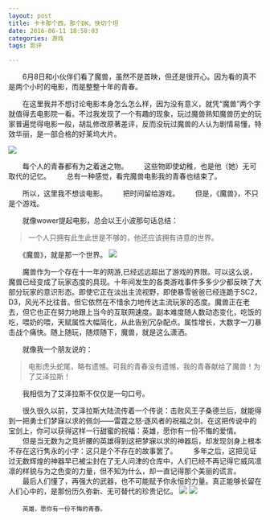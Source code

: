 ```yaml
---
layout: post
title: 卡卡那个西，那个DK，快切个坦
date: 2016-06-11 18:58:03
categories: 游戏
tags: 影评

---
```


　　6月8日和小伙伴们看了魔兽，虽然不是首映，但还是很开心。因为看的真不是两个小时的电影，而是整整十年的青春。

　　在这里我并不想讨论电影本身怎么怎么样，因为没有意义，就凭“魔兽”两个字就值得去电影院一看。不过我发现了一个有趣的现象，玩过魔兽熟知魔兽历史的玩家普遍觉得电影一般，胡乱修改原著差评，反而没玩过魔兽的人认为剧情易懂，特效华丽，是一部合格的好莱坞大片。
<!--more -->
![](http://shurriklab.qiniudn.com/i5ub145r03dqjd1wbj62wwsjug.png)

　　每个人的青春都有为之着迷之物。
　　这些物即使幼稚，也是他（她）无可取代的记忆。
　　总有一种感觉，看完魔兽电影我的青春也结束了。
  
　　所以，这里我不想谈电影。
　　把时间留给游戏。
　　但是，《魔兽》，不只是个游戏。

　　就像wower提起电影，总会以王小波那句话总结：
>一个人只拥有此生此世是不够的，他还应该拥有诗意的世界。

　　《魔兽》，就是那一个世界。
![](http://shurriklab.qiniudn.com/63edpz6a9rjp28i8nt2cgz2ofa.png)


　　魔兽作为一个存在十一年的网游,已经远远超出了游戏的界限。可以这么说，魔兽已经变成了玩家态度的具现。十年间发生的各类游戏事件多多少少都反映了大部分玩家的意识形态。即使它正在淡出主流视野，即使暴雪爸爸已经连跪于SC2，D3，风光不比往昔。但它依然在不惜余力地传达主流玩家的态度。魔兽正在老去，但它也正在努力地跟上当今的互联网速度。副本难度随人数动态变化，吃饭的吃，喂奶的喂，天赋属性大幅简化，从此告别冗杂配点。属性增长，大数字一刀暴击战个痛快。随上随玩，随烦随下，魔兽，就是这么潇洒。
  
　　就像我一个朋友说的：
>电影虎头蛇尾，略有遗憾。可我的青春没有遗憾，我的青春献给了魔兽！为了艾泽拉斯！

　　我相信为了艾泽拉斯不仅仅是一句口号。
  
　　很久很久以前，艾泽拉斯大陆流传着一个传说：击败风王子桑德兰后，就能得到一把勇士们梦寐以求的佩剑——雷霆之怒·逐风者的祝福之剑。在这把传说中的宝剑上，你可以获得这样一行甜蜜的祝福：英雄，愿你有一份不悔的爱情。
　　但是当无数为之竞折腰的英雄得到这把梦寐以求的神器后，却发现剑身上根本不存在这行隽永的小字：这只是个不存在的故事罢了。
　　多年之后，这把见证过无数辉煌的神器早已被尘封在了无人问津的仓库中，人们已经不再记得它威风凛凛的样貌与为之色变的力量，但不知为什么，却一直记得那个美丽的谎言。
　　最后人们懂了，再强大的武器，也不可能赋予你永恒的力量。真正能够长留在人们心中的，是那份历久弥新、无可替代的珍贵记忆。
![](http://shurriklab.qiniudn.com/7tnj27c3d8e0c9liviexxjid1v.png)
![](http://shurriklab.qiniudn.com/vw7q7ydcsoe6ouu5zthdq1u62b.png)

　　`英雄，愿你有一份不悔的青春。`
